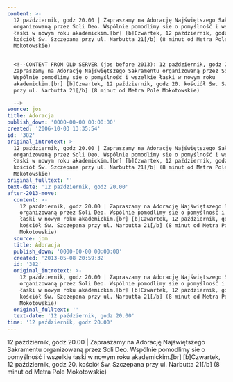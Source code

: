 ```yaml
---
content: >-
  12 październik, godz 20.00 | Zapraszamy na Adorację Najświętszego Sakramentu
  organizowaną przez Soli Deo. Wspólnie pomodlimy sie o pomyślność i wszelkie
  łaski w nowym roku akademickim.[br] [b]Czwartek, 12 październik, godz 20.
  kościół Św. Szczepana przy ul. Narbutta 21[/b] (8 minut od Metra Pole
  Mokotowskie)


  <!--CONTENT FROM OLD SERVER (jos before 2013): 12 październik, godz 20.00 |
  Zapraszamy na Adorację Najświętszego Sakramentu organizowaną przez Soli Deo.
  Wspólnie pomodlimy sie o pomyślność i wszelkie łaski w nowym roku
  akademickim.[br] [b]Czwartek, 12 październik, godz 20. kościół Św. Szczepana
  przy ul. Narbutta 21[/b] (8 minut od Metra Pole Mokotowskie)

  -->
source: jos
title: Adoracja
publish_down: '0000-00-00 00:00:00'
created: '2006-10-03 13:35:54'
id: '382'
original_introtext: >-
  12 październik, godz 20.00 | Zapraszamy na Adorację Najświętszego Sakramentu
  organizowaną przez Soli Deo. Wspólnie pomodlimy sie o pomyślność i wszelkie
  łaski w nowym roku akademickim.[br] [b]Czwartek, 12 październik, godz 20.
  kościół Św. Szczepana przy ul. Narbutta 21[/b] (8 minut od Metra Pole
  Mokotowskie)
original_fulltext: ''
text-date: '12 październik, godz 20.00'
after-2013-move:
  content: >-
    12 październik, godz 20.00 | Zapraszamy na Adorację Najświętszego Sakramentu
    organizowaną przez Soli Deo. Wspólnie pomodlimy sie o pomyślność i wszelkie
    łaski w nowym roku akademickim.[br] [b]Czwartek, 12 październik, godz 20.
    kościół Św. Szczepana przy ul. Narbutta 21[/b] (8 minut od Metra Pole
    Mokotowskie)
  source: jom
  title: Adoracja
  publish_down: '0000-00-00 00:00:00'
  created: '2013-05-08 20:59:32'
  id: '382'
  original_introtext: >-
    12 październik, godz 20.00 | Zapraszamy na Adorację Najświętszego Sakramentu
    organizowaną przez Soli Deo. Wspólnie pomodlimy sie o pomyślność i wszelkie
    łaski w nowym roku akademickim.[br] [b]Czwartek, 12 październik, godz 20.
    kościół Św. Szczepana przy ul. Narbutta 21[/b] (8 minut od Metra Pole
    Mokotowskie)
  original_fulltext: ''
  text-date: '12 październik, godz 20.00'
time: '12 październik, godz 20.00'
---
```

12 październik, godz 20.00 | Zapraszamy na Adorację Najświętszego Sakramentu organizowaną przez Soli Deo. Wspólnie pomodlimy sie o pomyślność i wszelkie łaski w nowym roku akademickim.[br] [b]Czwartek, 12 październik, godz 20. kościół Św. Szczepana przy ul. Narbutta 21[/b] (8 minut od Metra Pole Mokotowskie)

<!--CONTENT FROM OLD SERVER (jos before 2013): 12 październik, godz 20.00 | Zapraszamy na Adorację Najświętszego Sakramentu organizowaną przez Soli Deo. Wspólnie pomodlimy sie o pomyślność i wszelkie łaski w nowym roku akademickim.[br] [b]Czwartek, 12 październik, godz 20. kościół Św. Szczepana przy ul. Narbutta 21[/b] (8 minut od Metra Pole Mokotowskie)
-->

<!--{{json:{"created_date":"2006-10-03 13:35:54","publish_down":"0000-00-00 00:00:00","id":"382"}}}-->